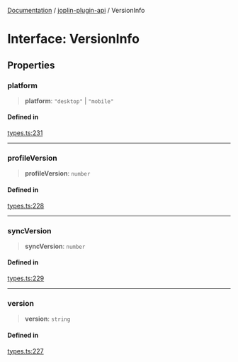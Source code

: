 [Documentation](../../packages.md) / [joplin-plugin-api](../index.md) / VersionInfo

# Interface: VersionInfo

## Properties

### platform

> **platform**: `"desktop"` \| `"mobile"`

#### Defined in

[types.ts:231](https://github.com/rxliuli/joplin-utils/blob/4824c3237f6c8bc282f001f71c149c89286aefdc/packages/joplin-plugin-api/src/types.ts#L231)

---

### profileVersion

> **profileVersion**: `number`

#### Defined in

[types.ts:228](https://github.com/rxliuli/joplin-utils/blob/4824c3237f6c8bc282f001f71c149c89286aefdc/packages/joplin-plugin-api/src/types.ts#L228)

---

### syncVersion

> **syncVersion**: `number`

#### Defined in

[types.ts:229](https://github.com/rxliuli/joplin-utils/blob/4824c3237f6c8bc282f001f71c149c89286aefdc/packages/joplin-plugin-api/src/types.ts#L229)

---

### version

> **version**: `string`

#### Defined in

[types.ts:227](https://github.com/rxliuli/joplin-utils/blob/4824c3237f6c8bc282f001f71c149c89286aefdc/packages/joplin-plugin-api/src/types.ts#L227)
